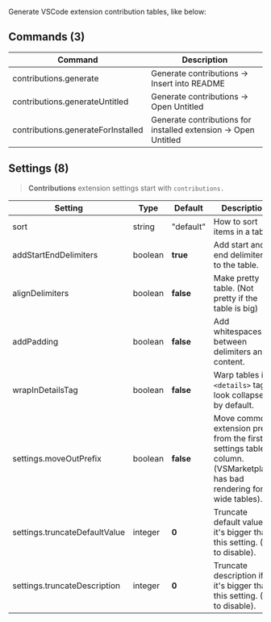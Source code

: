 Generate VSCode extension contribution tables, like below:

<!-- COMMANDS_START -->
## Commands (3)

|Command|Description|
|-|-|
|contributions.generate|Generate contributions -> Insert into README|
|contributions.generateUntitled|Generate contributions -> Open Untitled|
|contributions.generateForInstalled|Generate contributions for installed extension -> Open Untitled|
<!-- COMMANDS_END -->

<!-- SETTINGS_START -->
## Settings (8)

> **Contributions** extension settings start with `contributions.`

|Setting|Type|Default|Description|
|-|-|-|-|
|sort|string|"default"|How to sort items in a table.|
|addStartEndDelimiters|boolean|**true**|Add start and end delimiters to the table.|
|alignDelimiters|boolean|**false**|Make pretty table. (Not pretty if the table is big)|
|addPadding|boolean|**false**|Add whitespaces between delimiters and content.|
|wrapInDetailsTag|boolean|**false**|Warp tables in `<details>` tag to look collapsed by default.|
|settings.moveOutPrefix|boolean|**false**|Move common extension prefix from the first settings table column. (VSMarketplace has bad rendering for wide tables).|
|settings.truncateDefaultValue|integer|**0**|Truncate default value if it's bigger than this setting. (0 to disable).|
|settings.truncateDescription|integer|**0**|Truncate description if it's bigger than this setting. (0 to disable).|
<!-- SETTINGS_END -->
